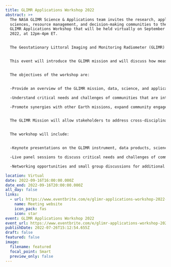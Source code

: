```yaml
---
title: GLIMR Applications Workshop 2022
abstract: >+
  The NASA GLIMR Science & Applications team invites the research, applied
  sciences, resource management, and decision-making communities to the 1st
  GLIMR Applications Workshop that will be held virtually on September 16th,
  2022, at 12pm-4pm ET.


  The Geostationary Littoral Imaging and Monitoring Radiometer (GLIMR) is NASA’s new satellite mission that will provide unique high frequency, high spatial, high accuracy, and hyper-spectral observations to quantify and understand key coastal ocean processes that vary on short temporal and spatial scales. GLIMR will provide federal, state, and local agencies with vital information on coastal hazards (such as oil spills, harmful algal blooms, post-storm assessment, and water quality) for improved response, containment, and public advisories both at sea and along the coast. From its geostationary vantage point, GLIMR will advance coastal science, enabling improved management and hazard mitigation that benefit human health, ecosystem health, and the national economy.


  This event will introduce the GLIMR mission and will discuss how measurements from the vantage point of geostationary orbit offer an unprecedented potential to benefit society, inform stakeholders, and support decision-making in the context of coastal hazards, disasters, resource management, human health, food security, climate change, and ecological forecasting.


  The objectives of the workshop are:


  -Provide an overview of the GLIMR mission, data, science, and applications

  -Understand critical needs and challenges of communities that are interested in working with GLIMR data and identify ways to address these challenges

  -Promote synergies with other Earth missions, expand community engagement within the GLIMR Communities of Practice and Potential as well as other stakeholders, and identify opportunities for capacity development


  The GLIMR Mission will allow stakeholders to address cross-disciplinary research and applied science. This event encourages collaboration across disciplines and invites participation of individuals and organizations with diverse backgrounds and areas of expertise, across different sectors and countries.


  The workshop will include:


  -Keynote presentations on the GLIMR instrument, data products, science and applications foci areas, and multi-mission synergies.

  -Live panel sessions to discuss critical needs and challenges of communities that are interested in working with GLIMR data and identify ways to address these challenges

  -Networking opportunities and small group discussions for additional feedback

location: Virtual
date: 2022-09-16T16:00:00.000Z
date_end: 2022-09-16T20:00:00.000Z
all_day: false
links:
  - url: https://www.eventbrite.com/e/glimr-applications-workshop-2022-tickets-377349381157
    name: Meeting website
    icon_pack: fas
    icon: star
event: GLIMR Applications Workshop 2022
event_url: https://www.eventbrite.com/e/glimr-applications-workshop-2022-tickets-377349381157
publishDate: 2022-07-26T15:12:54.655Z
draft: false
featured: false
image:
  filename: featured
  focal_point: Smart
  preview_only: false
---
```

